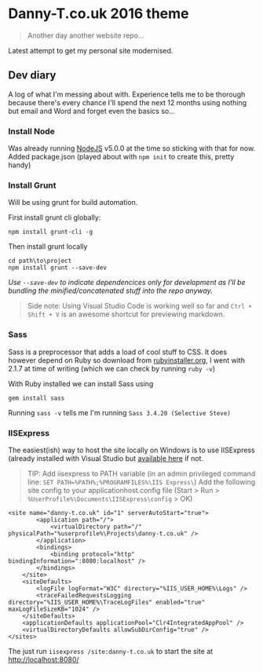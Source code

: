 # Danny-T.co.uk 2016 theme
> Another day another website repo...

Latest attempt to get my personal site modernised.

## Dev diary

A log of what I'm messing about with. Experience tells me to be thorough because there's every chance I'll spend the next 12 months using nothing but email and Word and forget even the basics so...

### Install Node
Was already running [NodeJS](https://nodejs.org/en/) v5.0.0 at the time so sticking with that for now.
Added package.json (played about with `npm init` to create this, pretty handy)

### Install Grunt
Will be using grunt for build automation.

First install grunt cli globally:
```
npm install grunt-cli -g
```
Then install grunt locally
```
cd path\to\project
npm install grunt --save-dev
```
_Use `--save-dev` to indicate dependencices only for development as I'll be bundling the minified/concatenated stuff into the repo anyway._

> Side note: Using Visual Studio Code is working well so far and `Ctrl + Shift + V` is an awesome shortcut for previewing markdown.

### Sass
Sass is a preprocessor that adds a load of cool stuff to CSS. It does however depend on Ruby so download from [rubyinstaller.org](http://rubyinstaller.org), I went with 2.1.7 at time of writing (which we can check by running `ruby -v`)

With Ruby installed we can install Sass using 
```
gem install sass
```
Running `sass -v` tells me I'm running `Sass 3.4.20 (Selective Steve)`

### IISExpress
The easiest(ish) way to host the site locally on Windows is to use IISExpress (already installed with Visual Studio but [available here](https://www.microsoft.com/en-us/download/details.aspx?id=48264) if not.
> TIP: Add iisexpress to PATH variable (in an admin privileged command line: `SET PATH=%PATH%;%PROGRAMFILES%\IIS Express\`) 
Add the following site config to your applicationhost.config file (Start > Run > `%UserProfile%\Documents\IISExpress\config` > OK)

```
<site name="danny-t.co.uk" id="1" serverAutoStart="true">
		<application path="/">
			<virtualDirectory path="/" physicalPath="%userprofile%\Projects\danny-t.co.uk" />
		</application>
		<bindings>
			<binding protocol="http" bindingInformation=":8080:localhost" />
		</bindings>
	</site>
	<siteDefaults>
		<logFile logFormat="W3C" directory="%IIS_USER_HOME%\Logs" />
		<traceFailedRequestsLogging directory="%IIS_USER_HOME%\TraceLogFiles" enabled="true" maxLogFileSizeKB="1024" />
	</siteDefaults>
	<applicationDefaults applicationPool="Clr4IntegratedAppPool" />
	<virtualDirectoryDefaults allowSubDirConfig="true" />
</sites>
```
The just run `iisexpress /site:danny-t.co.uk` to start the site at [http://localhost:8080/](http://localhost:8080/)


